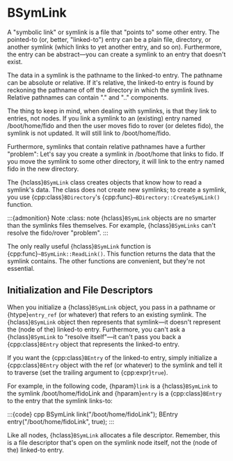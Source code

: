 # BSymLink

A "symbolic link" or symlink is a file that "points to" some other entry.
The pointed-to (or, better, "linked-to") entry can be a plain file,
directory, or another symlink (which links to yet another entry, and so
on). Furthermore, the entry can be abstract—you can create a symlink to an
entry that doesn't exist.

The data in a symlink is the pathname to the linked-to entry. The pathname
can be absolute or relative. If it's relative, the linked-to entry is found
by reckoning the pathname of off the directory in which the symlink lives.
Relative pathnames can contain "." and ".." components.

The thing to keep in mind, when dealing with symlinks, is that they link to
entries, not nodes. If you link a symlink to an (existing) entry named
/boot/home/fido and then the user moves fido to rover (or deletes fido),
the symlink is not updated. It will still link to /boot/home/fido.

Furthermore, symlinks that contain relative pathnames have a further
"problem": Let's say you create a symlink in /boot/home that links to fido.
If you move the symlink to some other directory, it will link to the entry
named fido in the new directory.

The {hclass}`BSymLink` class creates objects that know how to read a
symlink's data. The class does not create new symlinks; to create a
symlink, you use {cpp:class}`BDirectory`'s
{cpp:func}`~BDirectory::CreateSymLink()` function.

:::{admonition} Note
:class: note
{hclass}`BSymLink` objects are no smarter than the symlinks files
themselves. For example, {hclass}`BSymLinks` can't resolve the fido/rover
"problem".
:::

The only really useful {hclass}`BSymLink` function is
{cpp:func}`~BSymLink::ReadLink()`. This function returns the data that the
symlink contains. The other functions are convenient, but they're not
essential.

## Initialization and File Descriptors

When you initialize a {hclass}`BSymLink` object, you pass in a pathname or
{htype}`entry_ref` (or whatever) that refers to an existing symlink. The
{hclass}`BSymLink` object then represents that symlink—it doesn't represent
the (node of the) linked-to entry. Furthermore, you can't ask a
{hclass}`BSymLink` to "resolve itself"—it can't pass you back a
{cpp:class}`BEntry` object that represents the linked-to entry.

If you want the {cpp:class}`BEntry` of the linked-to entry, simply
initialize a {cpp:class}`BEntry` object with the ref (or whatever) to the
symlink and tell it to traverse (set the trailing argument to
{cpp:expr}`true`).

For example, in the following code, {hparam}`link` is a {hclass}`BSymLink`
to the symlink /boot/home/fidoLink and {hparam}`entry` is a
{cpp:class}`BEntry` to the entry that the symlink links-to:

:::{code} cpp
BSymLink link("/boot/home/fidoLink");
BEntry entry("/boot/home/fidoLink", true);
:::

Like all nodes, {hclass}`BSymLink` allocates a file descriptor. Remember,
this is a file descriptor that's open on the symlink node itself, not the
(node of the) linked-to entry.

